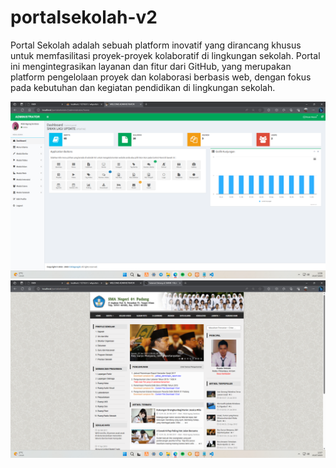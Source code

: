 # portalsekolah-v2
 Portal Sekolah adalah sebuah platform inovatif yang dirancang khusus untuk memfasilitasi proyek-proyek kolaboratif di lingkungan sekolah. Portal ini mengintegrasikan layanan dan fitur dari GitHub, yang merupakan platform pengelolaan proyek dan kolaborasi berbasis web, dengan fokus pada kebutuhan dan kegiatan pendidikan di lingkungan sekolah.

![Deskripsi Gambar](ss/Screenshot(2264).png)
![Deskripsi Gambar](ss/Screenshot(2265).png)
